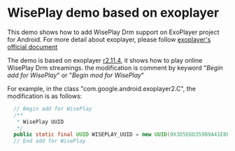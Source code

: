 # WisePlay demo based on exoplayer #

This demo shows how to add WisePlay Drm support on ExoPlayer project for Android. 
For more detail about exoplayer, please follow [exoplayer's official document](https://exoplayer.dev/)

The demo is based on exoplayer [r2.11.4](https://github.com/google/ExoPlayer/releases/tag/r2.11.4), it shows how to play online WisePlay Drm streamings. the modification is comment by keyword "*Begin add for WisePlay*" or "*Begin mod for WisePlay*" 

For example, in the class "com.google.android.exoplayer2.C", the modification is as follows:
```java
  // Begin add for WisePlay
  /**
   * WisePlay UUID
   */
  public static final UUID WISEPLAY_UUID = new UUID(0X3D5E6D359B9A41E8L, 0XB843DD3C6E72C42CL);
  // End add for WisePlay
```


